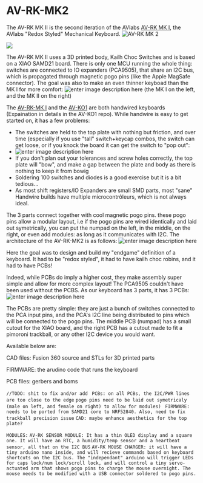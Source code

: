 # AV-RK-MK2


The AV-RK MK II is the second iteration of the AVlabs [AV-RK MK I](https://github.com/avmolaei/AV-RK-MK1), the AVlabs "Redox Styled" Mechanical Keyboard.
![AV-RK MK 2](https://cdn.discordapp.com/attachments/712626945023672370/1136623967264841788/AIL4fc9oPaMrQqEiUUiGKn0ue0uNpUhGLoGsiR-ZmI_d5t5b0r-WU9mKvzKnxqKiSDBv4QqQe6PU4JJ2Dw_a2II3Jc0MFzd7t7LpJvK8gHM_HqEeRpo8sYJr8nUEON0nudLFA9ZImRuV4uGQCOJoATzPSOXi-XK1oesAKJHStjPJx3bQYySWk12tcDynvKp1PMNYCd9F60jtGz6HKBTEuKBHFVDk4kavRRu6fdKhR9pD-q-R3UaUe1H3ncpsaCa1un5cZM9sOIzfdGT3MLhEUuaACSy6r7AydZTw6WUz7JtQbsCUUH_GpoL0vpJ3rCO9X-LHH0OKBgaURwBRLzTAXV98hEdmCB4hvSDWZXqyDh6CsKkhXyblXJgYSAZq5bXlc7DBoRJhMecXbj4pm4Bw5IcPtljWLdVJFkS2hfKcVseFt8_U39f1mhcxcx-c6K5qF9WZb-K61eZ1gLWFcFCENuaB8ampULj8I7xjkRYaMOPv-GraYxztZSJJpF-_..png)

<p>
  <img src="https://cdn.discordapp.com/attachments/712626945023672370/1136636241874522173/VID_20230802_211052-_1_.gif" />
</p>






The AV-RK MK II uses a 3D printed body, Kailh Choc Switches and is based on a XIAO SAMD21 board. There is only one MCU running the whole thing: switches are connected to IO expanders (PCA9505), that share an I2C bus, which is propagated through magnetic pogo pins (like the Apple MagSafe connector). The goal was also to make an even thinner keyboad than the MK I for more comfort: 
![enter image description here](https://cdn.discordapp.com/attachments/712626945023672370/1136625625130606592/AIL4fc-uJq5dnbWmjo95AQXwqYADXsGC86jf2XeGO9atZ-D-YUMbOGZxCD6ksuw-NDuIfZrGumh54cNmfceZm4xgQHB96uhxSHrtycQgkYtuCjrDtu6HqJ1diADxWPdcET4tBW-3DqCy6vTohiOrHtiEQSXaCvVV6mmQP6-Kp7kIZBfvCLoZOWvMoB4MJhc2yo71diRGqAGCXYwZk3U9suX-4xr_VOhkbyu0A6meWe4I1uLoh2tckOz3Q18iRPPUMphBDFi6ab21H3SODwUuRby5urh7Nd7-75QUIK_4luc9jhR6u89M0LQqoIe_JLMmvR-t-OrocrBFvt9vTUnhSU1ZFMGgg_FmxeizAmU5DmwZKrZZQCdE6Nu21vYLe5FeNPVLk-vrxARTABKk7xOIbnnSKlTfdQFxRyqAWrmDS5mbZlUHlCOVbK0btNHxio70mYsDJFC7e-LiBLZArdqahwoVhNjBnAaWOoLxsy7RfLhjfs6r4RqjubZ1_Xcx..png)
(the MK I on the left, and the MK II on the right)
  
The [AV-RK-MK I](https://github.com/avmolaei/AV-RK-MK1) and the [AV-KO1](https://github.com/avmolaei/AV-KO1/) are both handwired keyboards (Expaination in details in the AV-KO1 repo). While handwire is easy to get started on, it has a few problems:

 - The switches are held to the top plate with nothing but friction, and over time (especially if you use "tall" switch+keycap combos, the switch can get loose, or if you knock the board it can get the switch to "pop out":
 - ![enter image description here](https://cdn.discordapp.com/attachments/712626945023672370/1136627387820413049/VID_20230803_132005.gif)
 - If you don't plan out your tolerances and screw holes correctly, the top plate will "bow", and make a gap between the plate and body as there is nothing to keep it from bowig
 - Soldering 100 switches and diodes is a good exercise but it is a bit tedious...
 - As most shift registers/IO Expanders are small SMD parts, most "sane" Handwire builds have multiple microcontrôleurs, which is not always ideal. 

The 3 parts connect together with cool magnetic pogo pins. these pogo pins allow a modular layout, i.e if the pogo pins are wired identically and laid out symetrically, you can put the numpad on the left, in the middle, on the right, or even add modules: as long as it communicates with I2C. The architecture of the AV-RK-MK2 is as follows:
![enter image description here](https://media.discordapp.net/attachments/712626945023672370/1136631531734056960/39u2JEs1jxXFAAAAABJRU5ErkJggg.png?width=705&height=584)

 Here the goal was to design and build my "endgame" definition of a keyboard. It had to be "redox styled", it had to have kailh choc robins, and it had to have PCBs!
 
 Indeed, while PCBs do imply a higher cost, they make assembly super simple and allow for more complex layout! The PCA9505 couldn't have been used without the PCBS. As our keyboard has 3 parts, it has 3 PCBs:
 ![enter image description here](https://media.discordapp.net/attachments/712626945023672370/1136632255528321044/AIL4fc9wTbHCuxS_CXNgKaL6i6IuC0SyRDZC_Y46hHIA1XFs73FEWLTrvFwl3_eWXomB4Dtm-VlFSx6u6wjY52kfQ3hLB9SLV8EXyQKx9fg91Y1jOwH7CjFNvEzY7RDHsBjuphVyKfCykGHEdaP9giluNB8wXzlK2AS79A9qw7lQyZQVUYfs9nFJNDqN5rbFT7PsxpZPDw6i_VkUd9lWZprLoNF9szp8WyC65sOjD7tXOfwD-fiv6c3ZYg5hWjJz4cbIPmw2X-a7ARujc2MNCxfZKJKExGU5DQBCHt_kGubAFSopGQ-ODjpDm37YZdKoCA_wrC2pT8GBPdG9tt0NNmixfm5ssbGxyNT8Nw8qisDq3zVrWmOmSNdcnO9ccwYmQc4nqTOj68u2V6nVGZa8d_ouHt5qob-LZqDAbQmv2TSiQaWLtL9LXSENSmG0MWfL_WKOnbwB79d5InLGcHLf7EJy2NybGTGMc0-5M6TZ25PMI5jyciX_9ReG5R0Z..png?width=774&height=346)

The PCBs are pretty simple: they are just a bunch of switches connected to the PCA input pins, and the PCA's I2C line being distributed to pins which will be connected to the pogo pins. The middle PCB (numpad) has a small cutout for the XIAO board, and the right PCB has a cutout made to fit a pimoroni trackball, or any other I2C device you would want. 


Available below are:

  

CAD files: Fusion 360 source and STLs for 3D printed parts

FIRMWARE: the arudino code that runs the keyboard

PCB files: gerbers and boms



  

  
`//TODO: shit to fix and/or add
`
`
PCBs: on all PCBs, the I2C/PWR lines are too close to the edge
`
`pogo pins need to be laid out symetricaly (male on left, and female on right) to allow for modules)
`
`
FIRMWARE: needs to be ported from SAMD21 core to NRF52840. Also, need to fix trackball precision issue
`
`
CAD: maybe enhance aesthetics for the top plate?
`




`MODULES:`
`
AV-RK SENSOR MODULE: It has a thin OLED display and a square one. It will have an RTC, a humidity/temp sensor and a heartbeat sensor, all that on the I2C BUS
`
`
AV-RK MOUSE CHARGER: it will have a tiny arduino nano inside, and will recieve commands based on keyboard shortcuts on the I2C bus. The "independant" arduino will trigger LEDs for caps lock/num lock/scroll lock, and will control a tiny servo-actuated arm that shows pogo pins to charge the mouse overnight. The mouse needs to be modified with a USB connector soldered to pogo pins. `

